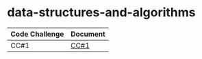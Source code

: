 # data-structures-and-algorithms

| Code Challenge | Document |
| --- | ----------- |
| CC#1 | [CC#1](./Code_Challenge.md) |
